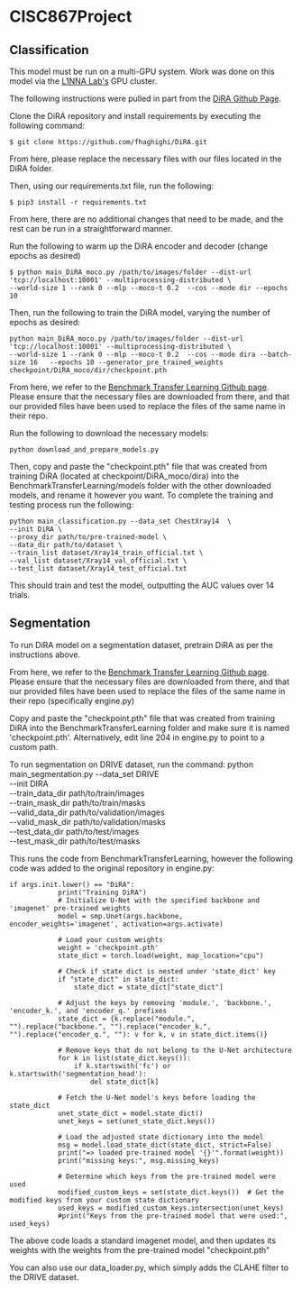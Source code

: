 # CISC867Project

## Classification

This model must be run on a multi-GPU system. Work was done on this model via the [L1NNA Lab's](https://l1nna.com/) GPU cluster.

The following instructions were pulled in part from the [DiRA Github Page](https://github.com/fhaghighi/DiRA).

Clone the DiRA repository and install requirements by executing the following command:

```
$ git clone https://github.com/fhaghighi/DiRA.git
```

From here, please replace the necessary files with our files located in the DiRA folder.

Then, using our requirements.txt file, run the following:

```
$ pip3 install -r requirements.txt
```
From here, there are no additional changes that need to be made, and the rest can be run in a straightforward manner.

Run the following to warm up the DiRA encoder and decoder (change epochs as desired)

```
$ python main_DiRA_moco.py /path/to/images/folder --dist-url 'tcp://localhost:10001' --multiprocessing-distributed \
--world-size 1 --rank 0 --mlp --moco-t 0.2  --cos --mode dir --epochs 10
```

Then, run the following to train the DiRA model, varying the number of epochs as desired:

```
python main_DiRA_moco.py /path/to/images/folder --dist-url 'tcp://localhost:10001' --multiprocessing-distributed \
--world-size 1 --rank 0 --mlp --moco-t 0.2  --cos --mode dira --batch-size 16   --epochs 10 --generator_pre_trained_weights checkpoint/DiRA_moco/dir/checkpoint.pth 
```

From here, we refer to the [Benchmark Transfer Learning Github page](https://github.com/MR-HosseinzadehTaher/BenchmarkTransferLearning). Please ensure that the necessary files are downloaded from there, and that our provided files have been used to replace the files of the same name in their repo.

Run the following to download the necessary models:

```
python download_and_prepare_models.py
```

Then, copy and paste the "checkpoint.pth" file that was created from training DiRA (located at checkpoint/DiRA_moco/dira) into the BenchmarkTransferLearning/models folder with the other downloaded models, and rename it however you want. To complete the training and testing process run the following:

```
python main_classification.py --data_set ChestXray14  \
--init DiRA \
--proxy_dir path/to/pre-trained-model \
--data_dir path/to/dataset \
--train_list dataset/Xray14_train_official.txt \
--val_list dataset/Xray14_val_official.txt \
--test_list dataset/Xray14_test_official.txt 
```

This should train and test the model, outputting the AUC values over 14 trials.


## Segmentation
To run DiRA model on a segmentation dataset, pretrain DiRA as per the instructions above.

From here, we refer to the [Benchmark Transfer Learning Github page](https://github.com/MR-HosseinzadehTaher/BenchmarkTransferLearning). Please ensure that the necessary files are downloaded from there, and that our provided files have been used to replace the files of the same name in their repo (specifically engine.py)

Copy and paste the "checkpoint.pth" file that was created from training DiRA into the BenchmarkTransferLearning folder and make sure it is named 'checkpoint.pth'.
Alternatively, edit line 204 in engine.py to point to a custom path.

To run segmentation on DRIVE dataset, run the command:
python main_segmentation.py --data_set DRIVE  \
--init DIRA \
--train_data_dir path/to/train/images \
--train_mask_dir path/to/train/masks \
--valid_data_dir path/to/validation/images \
--valid_mask_dir path/to/validation/masks \
--test_data_dir path/to/test/images \
--test_mask_dir path/to/test/masks


This runs the code from BenchmarkTransferLearning, however the following code was added to the original repository in engine.py:
```
if args.init.lower() == "DiRA":
            print("Training DiRA")
            # Initialize U-Net with the specified backbone and 'imagenet' pre-trained weights
            model = smp.Unet(args.backbone, encoder_weights='imagenet', activation=args.activate)

            # Load your custom weights
            weight = 'checkpoint.pth'
            state_dict = torch.load(weight, map_location="cpu")

            # Check if state dict is nested under 'state_dict' key
            if "state_dict" in state_dict:
                state_dict = state_dict["state_dict"]

            # Adjust the keys by removing 'module.', 'backbone.', 'encoder_k.', and 'encoder_q.' prefixes
            state_dict = {k.replace("module.", "").replace("backbone.", "").replace("encoder_k.", "").replace("encoder_q.", ""): v for k, v in state_dict.items()}

            # Remove keys that do not belong to the U-Net architecture
            for k in list(state_dict.keys()):
                if k.startswith('fc') or k.startswith('segmentation_head'):
                    del state_dict[k]

            # Fetch the U-Net model's keys before loading the state_dict
            unet_state_dict = model.state_dict()
            unet_keys = set(unet_state_dict.keys())

            # Load the adjusted state dictionary into the model
            msg = model.load_state_dict(state_dict, strict=False)
            print("=> loaded pre-trained model '{}'".format(weight))
            print("missing keys:", msg.missing_keys)

            # Determine which keys from the pre-trained model were used
            modified_custom_keys = set(state_dict.keys())  # Get the modified keys from your custom state dictionary
            used_keys = modified_custom_keys.intersection(unet_keys)
            #print("Keys from the pre-trained model that were used:", used_keys)
```
The above code loads a standard imagenet model, and then updates its weights with the weights from the pre-trained model "checkpoint.pth"


You can also use our data_loader.py, which simply adds the CLAHE filter to the DRIVE dataset.
